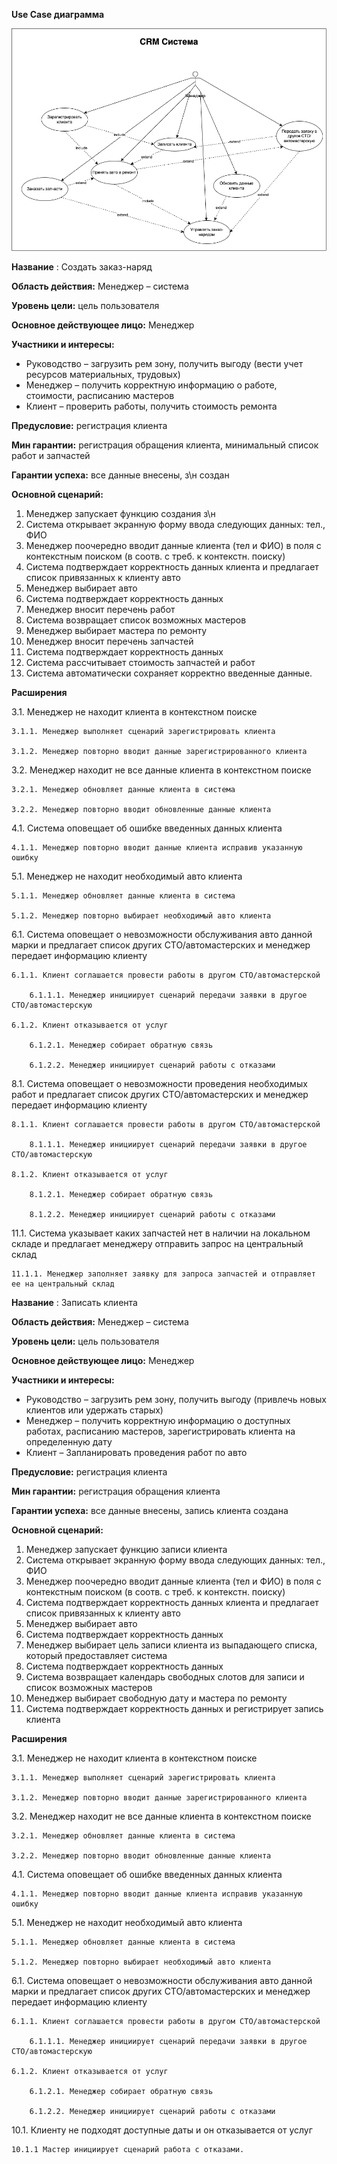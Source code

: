 ﻿**Use Case диаграмма** 

![Image alt](https://github.com/dmatwe/projects/blob/main/OTUS_SA_BASIC/6.%20Use%20case/usecase_drawio.png)

**Название** : Создать заказ-наряд

**Область действия:** Менеджер – система

**Уровень цели:** цель пользователя

**Основное действующее лицо:** Менеджер

**Участники и интересы:**

- Руководство – загрузить рем зону, получить выгоду (вести учет ресурсов материальных, трудовых)
- Менеджер – получить корректную информацию о работе, стоимости, расписанию мастеров
- Клиент – проверить работы, получить стоимость ремонта

**Предусловие:** регистрация клиента

**Мин гарантии:** регистрация обращения клиента, минимальный список работ и запчастей

**Гарантии успеха:** все данные внесены, з\н создан

**Основной сценарий:**

1. Менеджер запускает функцию создания з\н
2. Система открывает экранную форму ввода следующих данных: тел., ФИО
3. Менеджер поочередно вводит данные клиента (тел и ФИО) в поля с контекстным поиском (в соотв. с треб. к контекстн. поиску)
4. Система подтверждает корректность данных клиента и предлагает список привязанных к клиенту авто
5. Менеджер выбирает авто
6. Система подтверждает корректность данных
7. Менеджер вносит перечень работ
8. Система возвращает список возможных мастеров
9. Менеджер выбирает мастера по ремонту
10. Менеджер вносит перечень запчастей
11. Система подтверждает корректность данных
12. Система рассчитывает стоимость запчастей и работ
13. Система автоматически сохраняет корректно введенные данные.

**Расширения**

3.1. Менеджер не находит клиента в контекстном поиске

    3.1.1. Менеджер выполняет сценарий зарегистрировать клиента

    3.1.2. Менеджер повторно вводит данные зарегистрированного клиента

3.2. Менеджер находит не все данные клиента в контекстном поиске

    3.2.1. Менеджер обновляет данные клиента в система

    3.2.2. Менеджер повторно вводит обновленные данные клиента

4.1. Система оповещает об ошибке введенных данных клиента

    4.1.1. Менеджер повторно вводит данные клиента исправив указанную ошибку

5.1. Менеджер не находит необходимый авто клиента

    5.1.1. Менеджер обновляет данные клиента в система

    5.1.2. Менеджер повторно выбирает необходимый авто клиента

6.1. Система оповещает о невозможности обслуживания авто данной марки и предлагает список других СТО/автомастерских и менеджер передает информацию клиенту

    6.1.1. Клиент соглашается провести работы в другом СТО/автомастерской

        6.1.1.1. Менеджер инициирует сценарий передачи заявки в другое СТО/автомастерскую

    6.1.2. Клиент отказывается от услуг

        6.1.2.1. Менеджер собирает обратную связь

        6.1.2.2. Менеджер инициирует сценарий работы с отказами

8.1. Система оповещает о невозможности проведения необходимых работ и предлагает список других СТО/автомастерских и менеджер передает информацию клиенту

    8.1.1. Клиент соглашается провести работы в другом СТО/автомастерской

        8.1.1.1. Менеджер инициирует сценарий передачи заявки в другое СТО/автомастерскую

    8.1.2. Клиент отказывается от услуг

        8.1.2.1. Менеджер собирает обратную связь

        8.1.2.2. Менеджер инициирует сценарий работы с отказами

11.1. Система указывает каких запчастей нет в наличии на локальном складе и предлагает менеджеру отправить запрос на центральный склад

    11.1.1. Менеджер заполняет заявку для запроса запчастей и отправляет ее на центральный склад





**Название** : Записать клиента

**Область действия:** Менеджер – система

**Уровень цели:** цель пользователя

**Основное действующее лицо:** Менеджер

**Участники и интересы:**

- Руководство – загрузить рем зону, получить выгоду (привлечь новых клиентов или удержать старых)
- Менеджер – получить корректную информацию о доступных работах, расписанию мастеров, зарегистрировать клиента на определенную дату
- Клиент – Запланировать проведения работ по авто

**Предусловие:** регистрация клиента

**Мин гарантии:** регистрация обращения клиента

**Гарантии успеха:** все данные внесены, запись клиента создана

**Основной сценарий:**

1. Менеджер запускает функцию записи клиента
2. Система открывает экранную форму ввода следующих данных: тел., ФИО
3. Менеджер поочередно вводит данные клиента (тел и ФИО) в поля с контекстным поиском (в соотв. с треб. к контекстн. поиску)
4. Система подтверждает корректность данных клиента и предлагает список привязанных к клиенту авто
5. Менеджер выбирает авто
6. Система подтверждает корректность данных
7. Менеджер выбирает цель записи клиента из выпадающего списка, который предоставляет система
8. Система подтверждает корректность данных
9. Система возвращает календарь свободных слотов для записи и список возможных мастеров
10. Менеджер выбирает свободную дату и мастера по ремонту
11. Система подтверждает корректность данных и регистрирует запись клиента

**Расширения**

3.1. Менеджер не находит клиента в контекстном поиске

    3.1.1. Менеджер выполняет сценарий зарегистрировать клиента

    3.1.2. Менеджер повторно вводит данные зарегистрированного клиента

3.2. Менеджер находит не все данные клиента в контекстном поиске

    3.2.1. Менеджер обновляет данные клиента в система

    3.2.2. Менеджер повторно вводит обновленные данные клиента

4.1. Система оповещает об ошибке введенных данных клиента

    4.1.1. Менеджер повторно вводит данные клиента исправив указанную ошибку

5.1. Менеджер не находит необходимый авто клиента

    5.1.1. Менеджер обновляет данные клиента в система

    5.1.2. Менеджер повторно выбирает необходимый авто клиента

6.1. Система оповещает о невозможности обслуживания авто данной марки и предлагает список других СТО/автомастерских и менеджер передает информацию клиенту

    6.1.1. Клиент соглашается провести работы в другом СТО/автомастерской

        6.1.1.1. Менеджер инициирует сценарий передачи заявки в другое СТО/автомастерскую

    6.1.2. Клиент отказывается от услуг

        6.1.2.1. Менеджер собирает обратную связь

        6.1.2.2. Менеджер инициирует сценарий работы с отказами
        
10.1. Клиенту не подходят доступные даты и он отказывается от услуг

    10.1.1 Мастер инициирует сценарий работа с отказами.
